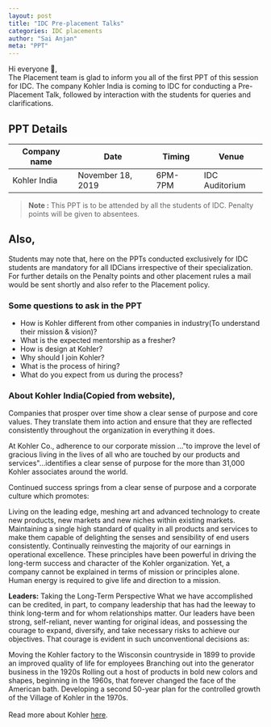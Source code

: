 ```yaml
---
layout: post
title: "IDC Pre-placement Talks"
categories: IDC placements
author: "Sai Anjan"
meta: "PPT"
---
```


Hi everyone 👋,<br>
The Placement team is glad to inform you all of the first PPT of this session for IDC. The company Kohler India is coming to IDC for conducting a Pre-Placement Talk, followed by interaction with the students for queries and clarifications.

## PPT Details

Company name          | Date              | Timing           | Venue
--------------------- | ------------------| -----------------| ---------------------
Kohler India          | November 18, 2019 | 6PM- 7PM         | IDC Auditorium

><b>Note :</b> This PPT is to be attended by all the students of IDC. Penalty points will be given to absentees.

## Also,
Students may note that, here on the PPTs conducted exclusively for IDC students are mandatory for all IDCians irrespective of their specialization. For further details on the Penalty points and other placement rules a mail would be sent shortly and also refer to the Placement policy.
### Some questions to ask in the PPT
 - How is Kohler different from other companies in industry(To understand their mission & vision)?
 - What is the expected mentorship as a fresher?
 - How is design at Kohler?
 - Why should I join Kohler?
 - What is the process of hiring?
 - What do you expect from us during the process?

### About Kohler India(Copied from website),
Companies that prosper over time show a clear sense of purpose and core values. They translate them into action and ensure that they are reflected consistently throughout the organization in everything it does.

At Kohler Co., adherence to our corporate mission ..."to improve the level of gracious living in the lives of all who are touched by our products and services"...identifies a clear sense of purpose for the more than 31,000 Kohler associates around the world.

Continued success springs from a clear sense of purpose and a corporate culture which promotes:

Living on the leading edge, meshing art and advanced technology to create new products, new markets and new niches within existing markets.
Maintaining a single high standard of quality in all products and services to make them capable of delighting the senses and sensibility of end users consistently.
Continually reinvesting the majority of our earnings in operational excellence. These principles have been powerful in driving the long-term success and character of the Kohler organization. Yet, a company cannot be explained in terms of mission or principles alone. Human energy is required to give life and direction to a mission.


<b>Leaders:</b> Taking the Long-Term Perspective
What we have accomplished can be credited, in part, to company leadership that has had the leeway to think long-term and for whom relationships matter. Our leaders have been strong, self-reliant, never wanting for original ideas, and possessing the courage to expand, diversify, and take necessary risks to achieve our objectives. That courage is evident in such unconventional decisions as:

Moving the Kohler factory to the Wisconsin countryside in 1899 to provide an improved quality of life for employees
Branching out into the generator business in the 1920s
Rolling out a host of products in bold new colors and shapes, beginning in the 1960s, that forever changed the face of the American bath.
Developing a second 50-year plan for the controlled growth of the Village of Kohler in the 1970s.<br><br>
Read more about Kohler [here](https://www.kohler.co.in/about-us).

